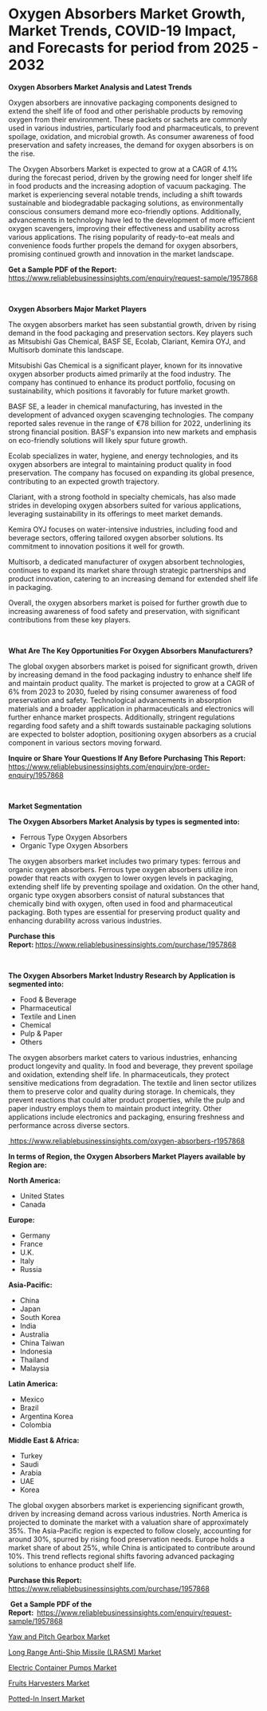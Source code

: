 <p><h1>Oxygen Absorbers Market Growth, Market Trends, COVID-19 Impact, and Forecasts for period from 2025 - 2032</h1></p><p><strong>Oxygen Absorbers Market Analysis and Latest Trends</strong></p>
<p><p>Oxygen absorbers are innovative packaging components designed to extend the shelf life of food and other perishable products by removing oxygen from their environment. These packets or sachets are commonly used in various industries, particularly food and pharmaceuticals, to prevent spoilage, oxidation, and microbial growth. As consumer awareness of food preservation and safety increases, the demand for oxygen absorbers is on the rise. </p><p>The Oxygen Absorbers Market is expected to grow at a CAGR of 4.1% during the forecast period, driven by the growing need for longer shelf life in food products and the increasing adoption of vacuum packaging. The market is experiencing several notable trends, including a shift towards sustainable and biodegradable packaging solutions, as environmentally conscious consumers demand more eco-friendly options. Additionally, advancements in technology have led to the development of more efficient oxygen scavengers, improving their effectiveness and usability across various applications. The rising popularity of ready-to-eat meals and convenience foods further propels the demand for oxygen absorbers, promising continued growth and innovation in the market landscape.</p></p>
<p><strong>Get a Sample PDF of the Report:&nbsp;</strong> <a href="https://www.reliablebusinessinsights.com/enquiry/request-sample/1957868?utm_campaign=3347&utm_medium=2&utm_source=Github&utm_content=ia&utm_term=02042025&utm_id=oxygen-absorbers">https://www.reliablebusinessinsights.com/enquiry/request-sample/1957868</a></p>
<p>&nbsp;</p>
<p><strong>Oxygen Absorbers Major Market Players</strong></p>
<p><p>The oxygen absorbers market has seen substantial growth, driven by rising demand in the food packaging and preservation sectors. Key players such as Mitsubishi Gas Chemical, BASF SE, Ecolab, Clariant, Kemira OYJ, and Multisorb dominate this landscape.</p><p>Mitsubishi Gas Chemical is a significant player, known for its innovative oxygen absorber products aimed primarily at the food industry. The company has continued to enhance its product portfolio, focusing on sustainability, which positions it favorably for future market growth. </p><p>BASF SE, a leader in chemical manufacturing, has invested in the development of advanced oxygen scavenging technologies. The company reported sales revenue in the range of €78 billion for 2022, underlining its strong financial position. BASF's expansion into new markets and emphasis on eco-friendly solutions will likely spur future growth.</p><p>Ecolab specializes in water, hygiene, and energy technologies, and its oxygen absorbers are integral to maintaining product quality in food preservation. The company has focused on expanding its global presence, contributing to an expected growth trajectory.</p><p>Clariant, with a strong foothold in specialty chemicals, has also made strides in developing oxygen absorbers suited for various applications, leveraging sustainability in its offerings to meet market demands.</p><p>Kemira OYJ focuses on water-intensive industries, including food and beverage sectors, offering tailored oxygen absorber solutions. Its commitment to innovation positions it well for growth.</p><p>Multisorb, a dedicated manufacturer of oxygen absorbent technologies, continues to expand its market share through strategic partnerships and product innovation, catering to an increasing demand for extended shelf life in packaging.</p><p>Overall, the oxygen absorbers market is poised for further growth due to increasing awareness of food safety and preservation, with significant contributions from these key players.</p></p>
<p>&nbsp;</p>
<p><strong>What Are The Key Opportunities For Oxygen Absorbers Manufacturers?</strong></p>
<p><p>The global oxygen absorbers market is poised for significant growth, driven by increasing demand in the food packaging industry to enhance shelf life and maintain product quality. The market is projected to grow at a CAGR of 6% from 2023 to 2030, fueled by rising consumer awareness of food preservation and safety. Technological advancements in absorption materials and a broader application in pharmaceuticals and electronics will further enhance market prospects. Additionally, stringent regulations regarding food safety and a shift towards sustainable packaging solutions are expected to bolster adoption, positioning oxygen absorbers as a crucial component in various sectors moving forward.</p></p>
<p><strong>Inquire or Share Your Questions If Any Before Purchasing This Report:</strong> <a href="https://www.reliablebusinessinsights.com/enquiry/pre-order-enquiry/1957868?utm_campaign=3347&utm_medium=2&utm_source=Github&utm_content=ia&utm_term=02042025&utm_id=oxygen-absorbers">https://www.reliablebusinessinsights.com/enquiry/pre-order-enquiry/1957868</a></p>
<p>&nbsp;</p>
<p><strong>Market Segmentation</strong></p>
<p><strong>The Oxygen Absorbers Market Analysis by types is segmented into:</strong></p>
<p><ul><li>Ferrous Type Oxygen Absorbers</li><li>Organic Type Oxygen Absorbers</li></ul></p>
<p><p>The oxygen absorbers market includes two primary types: ferrous and organic oxygen absorbers. Ferrous type oxygen absorbers utilize iron powder that reacts with oxygen to lower oxygen levels in packaging, extending shelf life by preventing spoilage and oxidation. On the other hand, organic type oxygen absorbers consist of natural substances that chemically bind with oxygen, often used in food and pharmaceutical packaging. Both types are essential for preserving product quality and enhancing durability across various industries.</p></p>
<p><strong>Purchase this Report:&nbsp;</strong><a href="https://www.reliablebusinessinsights.com/purchase/1957868?utm_campaign=3347&utm_medium=2&utm_source=Github&utm_content=ia&utm_term=02042025&utm_id=oxygen-absorbers">https://www.reliablebusinessinsights.com/purchase/1957868</a></p>
<p>&nbsp;</p>
<p><strong>The Oxygen Absorbers Market Industry Research by Application is segmented into:</strong></p>
<p><ul><li>Food & Beverage</li><li>Pharmaceutical</li><li>Textile and Linen</li><li>Chemical</li><li>Pulp & Paper</li><li>Others</li></ul></p>
<p><p>The oxygen absorbers market caters to various industries, enhancing product longevity and quality. In food and beverage, they prevent spoilage and oxidation, extending shelf life. In pharmaceuticals, they protect sensitive medications from degradation. The textile and linen sector utilizes them to preserve color and quality during storage. In chemicals, they prevent reactions that could alter product properties, while the pulp and paper industry employs them to maintain product integrity. Other applications include electronics and packaging, ensuring freshness and performance across diverse sectors.</p></p>
<p><a href="https://www.reliablebusinessinsights.com/oxygen-absorbers-r1957868?utm_campaign=3347&utm_medium=2&utm_source=Github&utm_content=ia&utm_term=02042025&utm_id=oxygen-absorbers">&nbsp;https://www.reliablebusinessinsights.com/oxygen-absorbers-r1957868</a></p>
<p><strong>In terms of Region, the Oxygen Absorbers Market Players available by Region are:</strong></p>
<p>
    <p> <strong> North America: </strong>
        <ul>
            <li>United States</li>
            <li>Canada</li>
        </ul>
        </p> 
    <p> <strong> Europe: </strong>
        <ul>
            <li>Germany</li>
            <li>France</li>
            <li>U.K.</li>
            <li>Italy</li>
            <li>Russia</li>
        </ul>
        </p> 
    <p> <strong> Asia-Pacific: </strong>
        <ul>
            <li>China</li>
            <li>Japan</li>
            <li>South Korea</li>
            <li>India</li>
            <li>Australia</li>
            <li>China Taiwan</li>
            <li>Indonesia</li>
            <li>Thailand</li>
            <li>Malaysia</li>
        </ul>
        </p> 
    <p> <strong> Latin America: </strong>
        <ul>
            <li>Mexico</li>
            <li>Brazil</li>
            <li>Argentina Korea</li>
            <li>Colombia</li>
        </ul>
        </p> 
    <p> <strong> Middle East & Africa: </strong>
        <ul>
            <li>Turkey</li>
            <li>Saudi</li>
            <li>Arabia</li>
            <li>UAE</li>
            <li>Korea</li>
        </ul>
    </p>
    </p>
<p><p>The global oxygen absorbers market is experiencing significant growth, driven by increasing demand across various industries. North America is projected to dominate the market with a valuation share of approximately 35%. The Asia-Pacific region is expected to follow closely, accounting for around 30%, spurred by rising food preservation needs. Europe holds a market share of about 25%, while China is anticipated to contribute around 10%. This trend reflects regional shifts favoring advanced packaging solutions to enhance product shelf life.</p></p>
<p><strong>Purchase this Report: </strong><a href="https://www.reliablebusinessinsights.com/purchase/1957868?utm_campaign=3347&utm_medium=2&utm_source=Github&utm_content=ia&utm_term=02042025&utm_id=oxygen-absorbers">https://www.reliablebusinessinsights.com/purchase/1957868</a></p>
<p>&nbsp;<strong>Get a Sample PDF of the Report:&nbsp;&nbsp;</strong><a href="https://www.reliablebusinessinsights.com/enquiry/request-sample/1957868?utm_campaign=3347&utm_medium=2&utm_source=Github&utm_content=ia&utm_term=02042025&utm_id=oxygen-absorbers">https://www.reliablebusinessinsights.com/enquiry/request-sample/1957868</a></p>
<p><strong></strong></p>
<p><p><a href="https://www.linkedin.com/pulse/in-depth-review-yaw-pitch-gearbox-market-size-segmentation-136-bwgye?utm_campaign=3347&utm_medium=2&utm_source=Github&utm_content=ia&utm_term=02042025&utm_id=oxygen-absorbers">Yaw and Pitch Gearbox Market</a></p><p><a href="https://www.linkedin.com/pulse/long-range-anti-ship-missile-lrasm-market-expansion-industry-xbwge?utm_campaign=3347&utm_medium=2&utm_source=Github&utm_content=ia&utm_term=02042025&utm_id=oxygen-absorbers">Long Range Anti-Ship Missile (LRASM) Market</a></p><p><a href="https://www.linkedin.com/pulse/value-segmentation-share-andanalysis-electric-container-pumps-wpwle?utm_campaign=3347&utm_medium=2&utm_source=Github&utm_content=ia&utm_term=02042025&utm_id=oxygen-absorbers">Electric Container Pumps Market</a></p><p><a href="https://www.linkedin.com/pulse/emerging-trends-fruits-harvesters-market-detailed-overview-applications-gis5e?utm_campaign=3347&utm_medium=2&utm_source=Github&utm_content=ia&utm_term=02042025&utm_id=oxygen-absorbers">Fruits Harvesters Market</a></p><p><a href="https://www.linkedin.com/pulse/potted-in-insert-market-velocity-142-cagr-trajectory-2025-2032-pcnqf?utm_campaign=3347&utm_medium=2&utm_source=Github&utm_content=ia&utm_term=02042025&utm_id=oxygen-absorbers">Potted-In Insert Market</a></p></p>